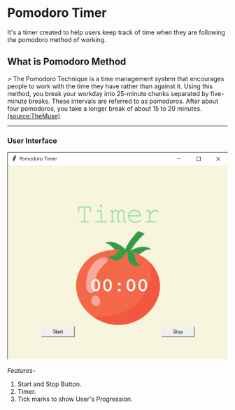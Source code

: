 

<h1>Pomodoro Timer</h1> 

It's a timer created to help users keep track of time 
when they are following the pomodoro method of working. 

<h2>What is Pomodoro Method</h2>
> The Pomodoro Technique is a time management system that encourages people to work with the time they have rather than against it. Using this method, you break your workday into 25-minute chunks separated by five-minute breaks. These intervals are referred to as pomodoros. After about four pomodoros, you take a longer break of about 15 to 20 minutes.
<a href='https://www.themuse.com/advice/take-it-from-someone-who-hates-productivity-hacksthe-pomodoro-technique-actually-works#:~:text=The%20Pomodoro%20Technique%20is%20a,separated%20by%20five%2Dminute%20breaks.&text=After%20about%20four%20pomodoros%2C%20you,about%2015%20to%2020%20minutes.'>(source:TheMuse)</a>


***
<h3>User Interface</h3>
<img src = 'Pomodoro Timer 03-02-2022 20_03_30.png' > 

<em>Features-</em> 
1. Start and Stop Button. 
2. Timer.
3. Tick marks to show User's Progression.
